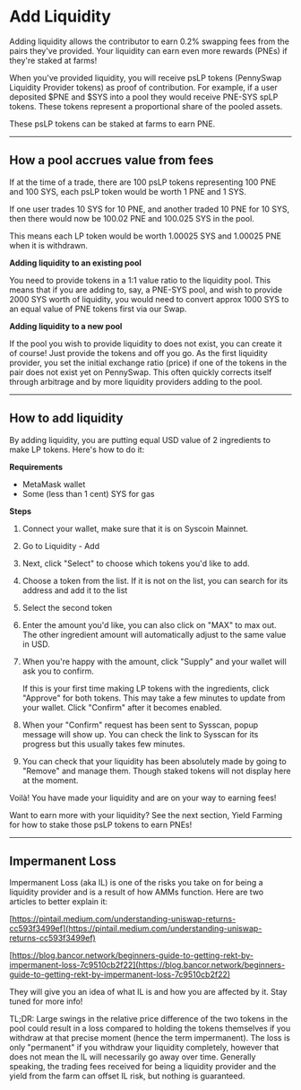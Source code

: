 # Add Liquidity

Adding liquidity allows the contributor to earn 0.2% swapping fees from the pairs they've provided. Your liquidity can earn even more rewards (PNEs) if they're staked at farms!

When you've provided liquidity, you will receive psLP tokens (PennySwap Liquidity Provider tokens) as proof of contribution. For example, if a user deposited $PNE and $SYS into a pool they would receive PNE-SYS spLP tokens. These tokens represent a proportional share of the pooled assets.

These psLP tokens can be staked at farms to earn PNE.

---

## How a pool accrues value from fees

If at the time of a trade, there are 100 psLP tokens representing 100 PNE and 100 SYS, each psLP token would be worth 1 PNE and 1 SYS. 

If one user trades 10 SYS for 10 PNE, and another traded 10 PNE for 10 SYS, then there would now be 100.02 PNE and 100.025 SYS in the pool.

This means each LP token would be worth 1.00025 SYS and 1.00025 PNE when it is withdrawn.


**Adding liquidity to an existing pool**

You need to provide tokens in a 1:1 value ratio to the liquidity pool. This means that if you are adding to, say, a PNE-SYS pool, and wish to provide 2000 SYS worth of liquidity, you would need to convert approx 1000 SYS to an equal value of PNE tokens first via our Swap.

**Adding liquidity to a new pool**

If the pool you wish to provide liquidity to does not exist, you can create it of course! Just provide the tokens and off you go. As the first liquidity provider, you set the initial exchange ratio (price) if one of the tokens in the pair does not exist yet on PennySwap. This often quickly corrects itself through arbitrage and by more liquidity providers adding to the pool.

---

## How to add liquidity

By adding liquidity, you are putting equal USD value of 2 ingredients to make LP tokens. 
Here's how to do it:

**Requirements**

* MetaMask wallet
* Some (less than 1 cent) SYS for gas 

**Steps**

1. Connect your wallet, make sure that it is on Syscoin Mainnet.
2. Go to Liquidity - Add
3. Next, click "Select" to choose which tokens you'd like to add. 
4. Choose a token from the list. If it is not on the list, you can search for its address and add it to the list
5. Select the second token
6. Enter the amount you'd like, you can also click on "MAX" to max out. The other ingredient amount will automatically adjust to the same value in USD.
7. When you're happy with the amount, click "Supply" and your wallet will ask you to confirm. 

    If this is your first time making LP tokens with the ingredients, click "Approve" for both tokens. This may take a few minutes to update from your wallet. Click "Confirm" after it becomes enabled.
8. When your "Confirm" request has been sent to Sysscan, popup message will show up. You can check the link to Sysscan for its progress but this usually takes few minutes. 

9. You can check that your liquidity has been absolutely made by going to "Remove" and manage them.  Though staked tokens will not display here at the moment.


Voilà! You have made your liquidity and are on your way to earning fees!


Want to earn more with your liquidity? See the next section, Yield Farming for how to stake those psLP tokens to earn PNEs!

---

## Impermanent Loss

Impermanent Loss (aka IL) is one of the risks you take on for being a liquidity provider and is a result of how AMMs function. Here are two articles to better explain it:

[https://pintail.medium.com/understanding-uniswap-returns-cc593f3499ef](https://pintail.medium.com/understanding-uniswap-returns-cc593f3499ef)

[https://blog.bancor.network/beginners-guide-to-getting-rekt-by-impermanent-loss-7c9510cb2f22](https://blog.bancor.network/beginners-guide-to-getting-rekt-by-impermanent-loss-7c9510cb2f22) 

They will give you an idea of what IL is and how you are affected by it. Stay tuned for more info!

TL;DR: Large swings in the relative price difference of the two tokens in the pool could result in a loss compared to holding the tokens themselves if you withdraw at that precise moment (hence the term impermanent). The loss is only "permanent" if you withdraw your liquidity completely, however that does not mean the IL will necessarily go away over time. Generally speaking, the trading fees received for being a liquidity provider and the yield from the farm can offset IL risk, but nothing is guaranteed.



